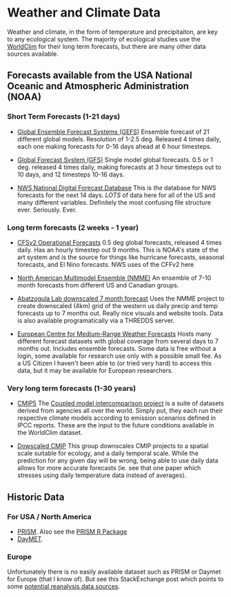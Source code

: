 # Weather and Climate Data

Weather and climate, in the form of temperature and precipitaiton, are key to any ecological system. The majority of ecological studies use the [WorldClim](http://www.worldclim.org/) for their long term forecasts, but there are many other data sources available. 

## Forecasts available from the USA National Oceanic and Atmospheric Administration (NOAA)

### Short Term Forecasts (1-21 days)

- [Global Ensemble Forecast Systems (GEFS)](https://www.ncdc.noaa.gov/data-access/model-data/model-datasets/global-ensemble-forecast-system-gefs)
Ensemble forecast of 21 different global models. Resolution of 1-2.5 deg. Released 4 times daily, each one making forecasts for 0-16 days ahead at 6 hour timesteps.

- [Global Forecast System (GFS)](https://www.ncdc.noaa.gov/data-access/model-data/model-datasets/global-forcast-system-gfs)
Single model global forecasts. 0.5 or 1 deg. released 4 times daily, making forecasts at 3 hour timesteps out to 10 days, and 12 timesteps 10-16 days.

- [NWS National Digital Forecast Database](http://www.nws.noaa.gov/ndfd/technical.htm)
This is *the* database for NWS forecasts for the next 14 days. *LOTS* of data here for all of the US and many different variables. Definitely the most confusing file structure ever. Seriously. Ever.

### Long term forecasts (2 weeks - 1 year)

- [CFSv2 Operational Forecasts](https://www.ncdc.noaa.gov/data-access/model-data/model-datasets/climate-forecast-system-version2-cfsv2)
0.5 deg global forecasts, released 4 times daily. Has an hourly timestep out 9 months. This is NOAA's state of the art system and is the source for things like hurricane forecasts, seasonal forecasts, and El Nino forecasts. 
NWS uses of the CFFv2 here

- [North American Multimodel Ensemble (NMME)](http://www.cpc.ncep.noaa.gov/products/NMME/)
An ensemble of 7-10 month forecasts from different US and Canadian groups.

- [Abatzogula Lab downscaled 7 month forecast](http://climate.northwestknowledge.net/RangelandForecast/download.php)
Uses the NMME project to create downscaled (4km) grid of the western us daily precip and temp forecasts up to 7 months out. Really nice visuals and website tools. Data is also available programatically via a THREDDS server. 

- [European Centre for Medium-Range Weather Forecasts](http://www.ecmwf.int/en/forecasts/datasets)
Hosts many different forecast datasets with global coverage from several days to 7 months out. Includes ensemble forecasts. Some data is free without a login, some available for research use only with a possible small fee. As a US Citizen I haven't been able to (or tried very hard) to access this data, but it may be available for European researchers. 

### Very long term forecasts (1-30 years)
- [CMIP5](https://esgf-node.llnl.gov/projects/esgf-llnl/) 
The [Coupled model intercomparison project](https://en.wikipedia.org/wiki/Coupled_model_intercomparison_project) is a suite of datasets derived from agencies all over the world. Simply put, they each run their respective climate models according to emission scenarios defined in IPCC reports. These are the input to the future conditions available in the WorldClim dataset.

- [Dowscaled CMIP](https://gdo-dcp.ucllnl.org/downscaled_cmip_projections/)
This group downscales CMIP projects to a spatial scale suitable for ecology, and a daily temporal scale. While the prediction for any given day will be wrong, being able to use daily data allows for more accurate forecasts (ie. see that one paper which stresses using daily temperature data instead of averages).

## Historic Data
### For USA / North America
- [PRISM](http://www.prism.oregonstate.edu/). Also see the [PRISM R Package](https://github.com/ropensci/prism)
- [DayMET](https://daymet.ornl.gov/).

### Europe
Unfortunately there is no easily available dataset such as PRISM or Daymet for Europe (that I know of). But see this StackExchange post which points to some [potential reanalysis data sources](https://gis.stackexchange.com/questions/82186/are-there-better-climate-data-than-worldclim-for-europe).
